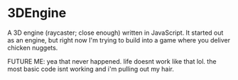 # 3DEngine
A 3D engine (raycaster; close enough) written in JavaScript.
It started out as an engine, but right now I'm trying to build into a game where you deliver chicken nuggets. 

FUTURE ME:
yea that never happened. life doesnt work like that lol. the most basic code isnt working and i'm pulling out my hair.
